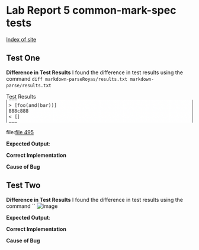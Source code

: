 # Lab Report 5 common-mark-spec tests 
[Index of site](https://rsavoj.github.io/cse15l-lab-reports/)
## Test One 
**Difference in Test Results** I found the difference in test results using the command `diff markdown-parseRoyas/results.txt markdown-parse/results.txt`

Test Results 
![image](case495.png)

file:[file 495](https://rsavoj.github.io/cse15l-lab-reports/Lab-report-5/495.md)


**Expected Output**:

**Correct Implementation**

**Cause of Bug**
## Test Two
**Difference in Test Results** I found the difference in test results using the command ``
![image]()

**Expected Output**:

**Correct Implementation**

**Cause of Bug**